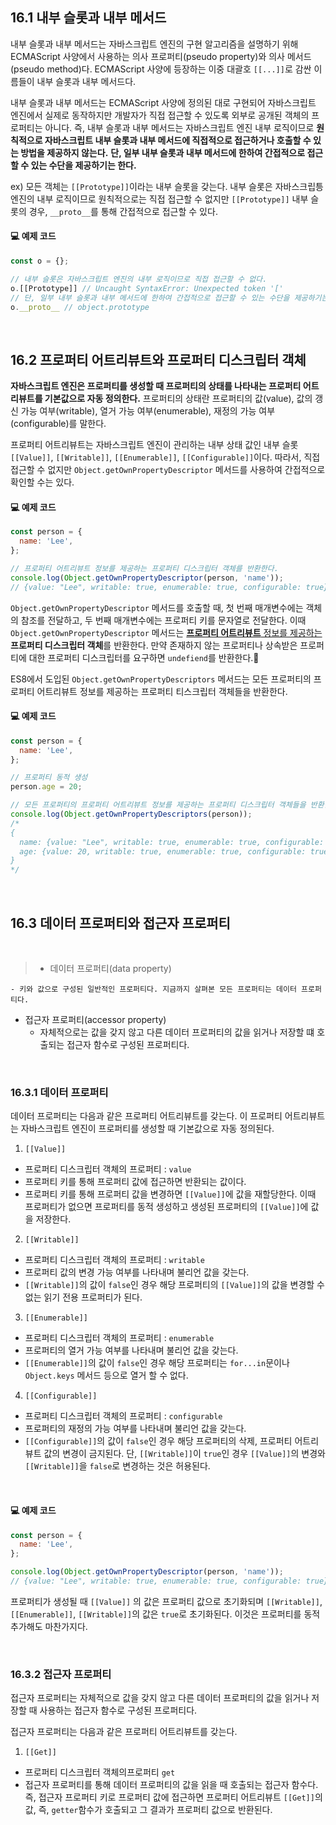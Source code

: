 ## 16.1 내부 슬롯과 내부 메서드

내부 슬롯과 내부 메서드는 자바스크립트 엔진의 구현 알고리즘을 설명하기 위해 ECMAScript 사양에서 사용하는 의사 프로퍼티(pseudo property)와 의사 메서드(pseudo method)다. ECMAScript 사양에 등장하는 이중 대괄호 <code>[[...]]</code>로 감싼 이름들이 내부 슬롯과 내부 메서드다.

내부 슬롯과 내부 메서드는 ECMAScript 사양에 정의된 대로 구현되어 자바스크립트 엔진에서 실제로 동작하지만 개발자가 직접 접근할 수 있도록 외부로 공개된 객체의 프로퍼티는 아니다. 즉, 내부 슬롯과 내부 메서드는 자바스크립트 엔진 내부 로직이므로 **원칙적으로 자바스크립트 내부 슬롯과 내부 메서드에 직접적으로 접근하거나 호출할 수 있는 방법을 제공하지 않는다.** **단, 일부 내부 슬롯과 내부 메서드에 한하여 간접적으로 접근할 수 있는 수단을 제공하기는 한다.**

ex) 모든 객체는 <code>[[Prototype]]</code>이라는 내부 슬롯을 갖는다. 내부 슬롯은 자바스크립틍 엔진의 내부 로직이므로 원칙적으로는 직접 접근할 수 없지만 <code>[[Prototype]]</code> 내부 슬롯의 경우, `__proto__`를 통해 간접적으로 접근할 수 있다.

#### 💻 예제 코드

```javascript
const o = {};

// 내부 슬롯은 자바스크립트 엔진의 내부 로직이므로 직접 접근할 수 없다.
o.[[Prototype]] // Uncaught SyntaxError: Unexpected token '['
// 단, 일부 내부 슬롯과 내부 메서드에 한하여 간접적으로 접근할 수 있는 수단을 제공하기는 한다.
o.__proto__ // object.prototype
```

<br>

## 16.2 프로퍼티 어트리뷰트와 프로퍼티 디스크립터 객체

**자바스크립트 엔진은 프로퍼티를 생성할 때 프로퍼티의 상태를 나타내는 프로퍼티 어트리뷰트를 기본값으로 자동 정의한다.** 프로퍼티의 상태란 프로퍼티의 값(value), 값의 갱신 가능 여부(writable), 열거 가능 여부(enumerable), 재정의 가능 여부(configurable)를 말한다.

프로퍼티 어트리뷰트는 자바스크립트 엔진이 관리하는 내부 상태 값인 내부 슬롯 <code>[[Value]]</code>, <code>[[Writable]]</code>, <code>[[Enumerable]]</code>, <code>[[Configurable]]</code>이다. 따라서, 직접 접근할 수 없지만 <code>Object.getOwnPropertyDescriptor</code> 메서드를 사용하여 간접적으로 확인할 수는 있다.

#### 💻 예제 코드

```javascript
const person = {
  name: 'Lee',
};

// 프로퍼티 어트리뷰트 정보를 제공하는 프로퍼티 디스크립터 객체를 반환한다.
console.log(Object.getOwnPropertyDescriptor(person, 'name'));
// {value: "Lee", writable: true, enumerable: true, configurable: true}
```

<code>Object.getOwnPropertyDescriptor</code> 메서드를 호출할 때, 첫 번째 매개변수에는 객체의 참조를 전달하고, 두 번째 매개변수에는 프로퍼티 키를 문자열로 전달한다. 이때 <code>Object.getOwnPropertyDescriptor</code> 메서드는 <u>**프로퍼티 어트리뷰트** 정보를 제공하는</u> **프로퍼티 디스크립터 객체**를 반환한다. 만약 존재하지 않는 프로퍼티나 상속받은 프로퍼티에 대한 프로퍼티 디스크립터를 요구하면 <code>undefiend</code>를 반환한다.

ES8에서 도입된 <code>Object.getOwnPropertyDescriptors</code> 메서드는 모든 프로퍼티의 프로퍼티 어트리뷰트 정보를 제공하는 프로퍼티 티스크립터 객체들을 반환한다.

#### 💻 예제 코드

```javascript
const person = {
  name: 'Lee',
};

// 프로퍼티 동적 생성
person.age = 20;

// 모든 프로퍼티의 프로퍼티 어트리뷰트 정보를 제공하는 프로퍼티 디스크립터 객체들을 반환한다.
console.log(Object.getOwnPropertyDescriptors(person));
/*
{
  name: {value: "Lee", writable: true, enumerable: true, configurable: true},
  age: {value: 20, writable: true, enumerable: true, configurable: true}
}
*/
```

<br>

## 16.3 데이터 프로퍼티와 접근자 프로퍼티

<br>

> - 데이터 프로퍼티(data property)

    - 키와 값으로 구성된 일반적인 프로퍼티다. 지금까지 살펴본 모든 프로퍼티는 데이터 프로퍼티다.

- 접근자 프로퍼티(accessor property)
  - 자체적으로는 값을 갖지 않고 다른 데이터 프로퍼티의 값을 읽거나 저장할 떄 호출되는 접근자 함수로 구성된 프로퍼티다.

<br>

### 16.3.1 데이터 프로퍼티

데이터 프로퍼티는 다음과 같은 프로퍼티 어트리뷰트를 갖는다. 이 프로퍼티 어트리뷰트는 자바스크립트 엔진이 프로퍼티를 생성할 때 기본값으로 자동 정의된다.

1. `[[Value]]`

- 프로퍼티 디스크립터 객체의 프로퍼티 : `value`
- 프로퍼티 키를 통해 프로퍼티 값에 접근하면 반환되는 값이다.
- 프로퍼티 키를 통해 프로퍼티 값을 변경하면 `[[Value]]`에 값을 재할당한다. 이때 프로퍼티가 없으면 프로퍼티를 동적 생성하고 생성된 프로퍼티의 `[[Value]]`에 값을 저장한다.

2. `[[Writable]]`

- 프로퍼티 디스크립터 객체의 프로퍼티 : `writable`
- 프로퍼티 값의 변경 가능 여부를 나타내며 불리언 값을 갖는다.
- `[[Writable]]`의 값이 `false`인 경우 해당 프로퍼티의 `[[Value]]`의 값을 변경할 수 없는 읽기 전용 프로퍼티가 된다.

3. `[[Enumerable]]`

- 프로퍼티 디스크립터 객체의 프로퍼티 : `enumerable`
- 프로퍼티의 열거 가능 여부를 나타내며 불리언 값을 갖는다.
- `[[Enumerable]]`의 값이 `false`인 경우 해당 프로퍼티는 `for...in`문이나 `Object.keys` 메서드 등으로 열거 할 수 없다.

4. `[[Configurable]]`

- 프로퍼티 디스크립터 객체의 프로퍼티 : `configurable`
- 프로퍼티의 재정의 가능 여부를 나타내며 불리언 값을 갖는다.
- `[[Configurable]]`의 값이 `false`인 경우 해당 프로퍼티의 삭제, 프로퍼티 어트리뷰트 값의 변경이 금지된다. 단, `[[Writable]]`이 `true`인 경우 `[[Value]]`의 변경와 `[[Writable]]`을 `false`로 변경하는 것은 허용된다.

<br>

#### 💻 예제 코드

```javascript
const person = {
  name: 'Lee',
};

console.log(Object.getOwnPropertyDescriptor(person, 'name'));
// {value: "Lee", writable: true, enumerable: true, configurable: true}
```

프로퍼티가 생성될 때 `[[Value]]` 의 값은 프로퍼티 값으로 초기화되며 `[[Writable]]`, `[[Enumerable]]`, `[[Writable]]`의 값은 `true`로 초기화된다. 이것은 프로퍼티를 동적 추가해도 마찬가지다.

<br>

### 16.3.2 접근자 프로퍼티

접근자 프로퍼티는 자체적으로 값을 갖지 않고 다른 데이터 프로퍼티의 값을 읽거나 저장할 때 사용하는 접근자 함수로 구성된 프로퍼티다.

접근자 프로퍼티는 다음과 같은 프로퍼티 어트리뷰트를 갖는다.

1. `[[Get]]`

- 프로퍼티 디스크립터 객체의프로퍼티 `get`
- 접근자 프로퍼티를 통해 데이터 프로퍼티의 값을 읽을 때 호출되는 접근자 함수다. 즉, 접근자 프로퍼티 키로 프로퍼티 값에 접근하면 프로퍼티 어트리뷰트 `[[Get]]`의 값, 즉, `getter`함수가 호출되고 그 결과가 프로퍼티 값으로 반환된다.
